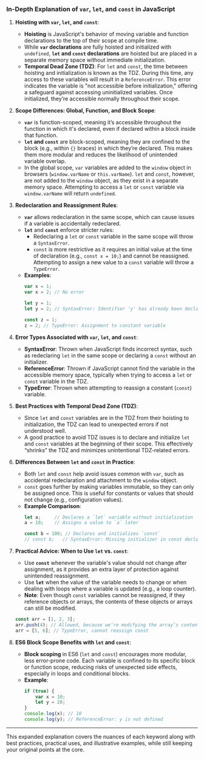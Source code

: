 ### In-Depth Explanation of `var`, `let`, and `const` in JavaScript

1. **Hoisting with `var`, `let`, and `const`**:
   - **Hoisting** is JavaScript's behavior of moving variable and function declarations to the top of their scope at compile time. 
   - While **`var` declarations** are fully hoisted and initialized with `undefined`, **`let` and `const` declarations** are hoisted but are placed in a separate memory space without immediate initialization.
   - **Temporal Dead Zone (TDZ)**: For `let` and `const`, the time between hoisting and initialization is known as the TDZ. During this time, any access to these variables will result in a `ReferenceError`. This error indicates the variable is "not accessible before initialization," offering a safeguard against accessing uninitialized variables. Once initialized, they’re accessible normally throughout their scope.

2. **Scope Differences: Global, Function, and Block Scope**:
   - **`var`** is function-scoped, meaning it’s accessible throughout the function in which it's declared, even if declared within a block inside that function.
   - **`let` and `const`** are block-scoped, meaning they are confined to the block (e.g., within `{}` braces) in which they’re declared. This makes them more modular and reduces the likelihood of unintended variable overlap.
   - In the global scope, `var` variables are added to the `window` object in browsers (`window.varName` or `this.varName`). `let` and `const`, however, are not added to the `window` object, as they exist in a separate memory space. Attempting to access a `let` or `const` variable via `window.varName` will return `undefined`.

3. **Redeclaration and Reassignment Rules**:
   - **`var`** allows redeclaration in the same scope, which can cause issues if a variable is accidentally redeclared.
   - **`let`** and **`const`** enforce stricter rules:
     - Redeclaring a `let` or `const` variable in the same scope will throw a `SyntaxError`.
     - `const` is more restrictive as it requires an initial value at the time of declaration (e.g., `const x = 10;`) and cannot be reassigned. Attempting to assign a new value to a `const` variable will throw a `TypeError`.
   - **Examples**:
     ```javascript
     var x = 1;
     var x = 2; // No error

     let y = 1;
     let y = 2; // SyntaxError: Identifier 'y' has already been declared

     const z = 1;
     z = 2; // TypeError: Assignment to constant variable
     ```

4. **Error Types Associated with `var`, `let`, and `const`**:
   - **SyntaxError**: Thrown when JavaScript finds incorrect syntax, such as redeclaring `let` in the same scope or declaring a `const` without an initializer.
   - **ReferenceError**: Thrown if JavaScript cannot find the variable in the accessible memory space, typically when trying to access a `let` or `const` variable in the TDZ.
   - **TypeError**: Thrown when attempting to reassign a constant (`const`) variable.

5. **Best Practices with Temporal Dead Zone (TDZ)**:
   - Since `let` and `const` variables are in the TDZ from their hoisting to initialization, the TDZ can lead to unexpected errors if not understood well.
   - A good practice to avoid TDZ issues is to declare and initialize `let` and `const` variables at the beginning of their scope. This effectively “shrinks” the TDZ and minimizes unintentional TDZ-related errors.

6. **Differences Between `let` and `const` in Practice**:
   - Both `let` and `const` help avoid issues common with `var`, such as accidental redeclaration and attachment to the `window` object.
   - `const` goes further by making variables immutable, so they can only be assigned once. This is useful for constants or values that should not change (e.g., configuration values).
   - **Example Comparison**:
     ```javascript
     let a;     // Declares a `let` variable without initialization
     a = 10;    // Assigns a value to `a` later

     const b = 100; // Declares and initializes `const`
     // const b;   // SyntaxError: Missing initializer in const declaration
     ```

7. **Practical Advice: When to Use `let` vs. `const`**:
   - Use **`const`** whenever the variable's value should not change after assignment, as it provides an extra layer of protection against unintended reassignment.
   - Use **`let`** when the value of the variable needs to change or when dealing with loops where a variable is updated (e.g., a loop counter).
   - **Note**: Even though `const` variables cannot be reassigned, if they reference objects or arrays, the contents of these objects or arrays can still be modified.

   ```javascript
   const arr = [1, 2, 3];
   arr.push(4); // Allowed, because we’re modifying the array’s contents
   arr = [5, 6]; // TypeError, cannot reassign const
   ```

8. **ES6 Block Scope Benefits with `let` and `const`**:
   - **Block scoping** in ES6 (`let` and `const`) encourages more modular, less error-prone code. Each variable is confined to its specific block or function scope, reducing risks of unexpected side effects, especially in loops and conditional blocks.
   - **Example**:
     ```javascript
     if (true) {
         var x = 10;
         let y = 20;
     }
     console.log(x); // 10
     console.log(y); // ReferenceError: y is not defined
     ```

--- 

This expanded explanation covers the nuances of each keyword along with best practices, practical uses, and illustrative examples, while still keeping your original points at the core. 